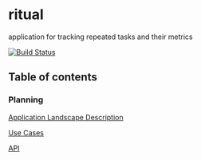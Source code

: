 # ritual
application for tracking repeated tasks and their metrics

[![Build Status](https://travis-ci.org/fongelias/ritual.svg?branch=master)](https://travis-ci.org/fongelias/ritual)

## Table of contents

### Planning 
[Application Landscape Description](https://github.com/fongelias/ritual/blob/master/docs/LANDSCAPE.md)

[Use Cases](https://github.com/fongelias/ritual/blob/master/docs/USECASES.md)

[API](https://github.com/fongelias/ritual/blob/master/docs/API.md)







